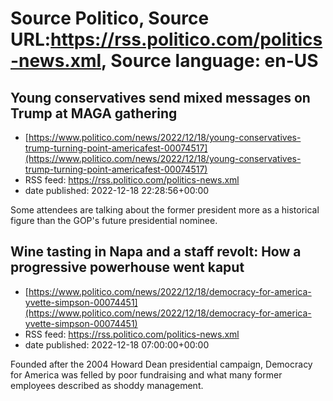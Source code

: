 # Source Politico, Source URL:https://rss.politico.com/politics-news.xml, Source language: en-US

## Young conservatives send mixed messages on Trump at MAGA gathering
 - [https://www.politico.com/news/2022/12/18/young-conservatives-trump-turning-point-americafest-00074517](https://www.politico.com/news/2022/12/18/young-conservatives-trump-turning-point-americafest-00074517)
 - RSS feed: https://rss.politico.com/politics-news.xml
 - date published: 2022-12-18 22:28:56+00:00

Some attendees are talking about the former president more as a historical figure than the GOP's future presidential nominee.

## Wine tasting in Napa and a staff revolt: How a progressive powerhouse went kaput
 - [https://www.politico.com/news/2022/12/18/democracy-for-america-yvette-simpson-00074451](https://www.politico.com/news/2022/12/18/democracy-for-america-yvette-simpson-00074451)
 - RSS feed: https://rss.politico.com/politics-news.xml
 - date published: 2022-12-18 07:00:00+00:00

Founded after the 2004 Howard Dean presidential campaign, Democracy for America was felled by poor fundraising and what many former employees described as shoddy management.
